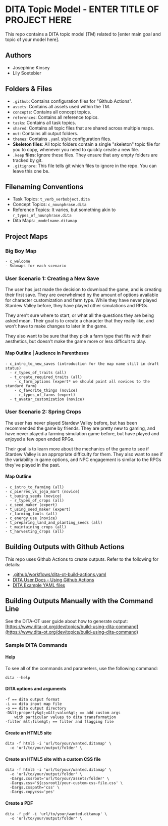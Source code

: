 # DITA Topic Model - ENTER TITLE OF PROJECT HERE

This repo contains a DITA topic model (TM) related to [enter main goal and topic of your model here].

## Authors

- Josephine Kinsey
- Lily Soetebier

## Folders &amp; Files

- `.github`: Contains configuration files for "Github Actions".
- `assets`: Contains all assets used within the TM.
- `concepts`: Contains all concept topics.
- `references`: Contains all reference topics.
- `tasks`: Contains all task topics.
- `shared`: Contains all topic files that are shared across multiple maps.
- `out`: Contains all output folders.
- `themes`: Contains `.yaml` style configuration files.
- **Skeleton files**: All topic folders contain a single "skeleton" topic file for you to copy, whenever you need to quickly create a new file.
- `.keep` **files**: Ignore these files. They ensure that any empty folders are tracked by git. 
- `.gitignore`: This file tells git which files to ignore in the repo. You can leave this one be.

## Filenaming Conventions

- Task Topics: `t_verb_verbobject.dita`
- Concept Topics: `c_nounphrase.dita`
- Reference Topics: It varies, but something akin to `r_types_of_nounphrase.dita`
- Dita Maps: `_modelname.ditamap`

## Project Maps
  ### Big Boy Map
    - c_welcome
    - Submaps for each scenario
  ### User Scenario 1: Creating a New Save
  The user has just made the decision to download the game, and is creating their first save. They are overwhelmed by the amount of options available for character customization and farm type. 
  While they have never played Stardew Valley before, they have played other simulations and RPGs.

  They aren’t sure where to start, or what all the questions they are being asked mean. Their goal is to create a character that they really like, and won’t have to make changes to later in the game. 

  They also want to be sure that they pick a farm type that fits with their aesthetics, but doesn't make the game more or less difficult to play.

  #### Map Outline | Audience in Parentheses
    - c_intro_to_new_saves (introduction for the map name still in draft status)
      - r_types_of_traits (all)
      - t_create_required_traits (all) 
        - c_farm_options (expert* we should point all novices to the standard farm)
        - c_favorite_things (novice)
        - r_types_of_farms (expert)
      - t_avatar_customization (novice)
  ### User Scenario 2: Spring Crops
  The user has never played Stardew Valley before, but has been recommended the game by friends. They are pretty new to gaming, and have never played a farming simulation game before, but have played and enjoyed a few open ended RPGs.

  Their goal is to learn more about the mechanics of the game to see if Stardew Valley is an appropriate difficulty for them. They also want to see if the variability in game options, and NPC engagement is similar to the RPGs they've played in the past.

  #### Map Outline
    - c_intro_to_farming (all)
    - c_pierres_vs_joja_mart (novice)
    - t_buying_seeds (novice)
      - r_types_of_crops (all)
    - c_seed_maker (expert)
    - t_using_seed_maker (expert)
    - r_farming_tools (all)
    - c_energy_use (novice)
    - t_preparing_land_and_planting_seeds (all)
    - t_maintaining_crops (all)
    - t_harvesting_crops (all)

## Building Outputs with Github Actions

This repo uses Github Actions to create outputs. Refer to the following for details: 

- [.github/workflows/dita-ot-build-actions.yaml](.github/workflows/dita-ot-build-actions.yaml)
- [DITA User Docs - Using Github Actions](https://www.dita-ot.org/dev/topics/using-github-actions)
- [DITA Example YAML files](https://github.com/dita-ot/docs/blob/develop/samples/github-actions/build-using-a-project-file.yaml)

## Building Outputs Manually with the Command Line

See the DITA-OT user guide about how to generate output: [https://www.dita-ot.org/dev/topics/build-using-dita-command](https://www.dita-ot.org/dev/topics/build-using-dita-command)

### Sample DITA Commands

#### Help

To see all of the commands and parameters, use the following command:

```
dita --help
```

#### DITA options and arguments

```
-f == dita output format
-i == dita input map file
-o == dita output directory
-D&lt;property&gt;=&lt;value&gt; == add custom args
    with particular values to dita transformation
-filter &lt;file&gt; == filter and flagging file
```

#### Create an HTML5 site

```
dita -f html5 -i 'url/to/your/wanted.ditamap' \
  -o 'url/to/your/output/folder' \
```

#### Create an HTML5 site with a custom CSS file

```
dita -f html5 -i 'url/to/your/wanted.ditamap' \
  -o 'url/to/your/output/folder' \
  -Dargs.cssroot='url/to/your/assets/folder' \
  -Dargs.css='${cssroot}/your-custom-css-file.css' \
  -Dargs.csspath='css' \
  -Dargs.copycss='yes'
```

#### Create a PDF

```
dita -f pdf -i 'url/to/your/wanted.ditamap' \
  -o 'url/to/your/output/folder' \
```

